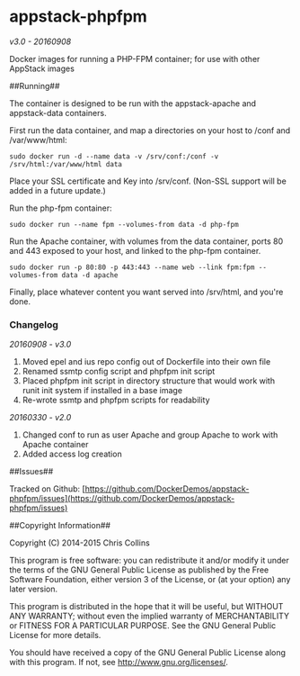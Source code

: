 appstack-phpfpm
===============

_v3.0 - 20160908_

Docker images for running a PHP-FPM container; for use with other AppStack images

##Running##

The container is designed to be run with the appstack-apache and appstack-data containers.

First run the data container, and map a directories on your host to /conf and /var/www/html:

    sudo docker run -d --name data -v /srv/conf:/conf -v /srv/html:/var/www/html data

Place your SSL certificate and Key into /srv/conf.  (Non-SSL support will be added in a future update.)

Run the php-fpm container:

    sudo docker run --name fpm --volumes-from data -d php-fpm

Run the Apache container, with volumes from the data container, ports 80 and 443 exposed to your host, and linked to the php-fpm container.

    sudo docker run -p 80:80 -p 443:443 --name web --link fpm:fpm --volumes-from data -d apache

Finally, place whatever content you want served into /srv/html, and you're done.

### Changelog ###

*20160908 - v3.0*

1. Moved epel and ius repo config out of Dockerfile into their own file
2. Renamed ssmtp config script and phpfpm init script
3. Placed phpfpm init script in directory structure that would work with runit init system if installed in a base image
4. Re-wrote ssmtp and phpfpm scripts for readability

*20160330 - v2.0* 

1. Changed conf to run as user Apache and group Apache to work with Apache container
2. Added access log creation

##Issues##

Tracked on Github: [https://github.com/DockerDemos/appstack-phpfpm/issues](https://github.com/DockerDemos/appstack-phpfpm/issues)

##Copyright Information##

Copyright (C) 2014-2015 Chris Collins

This program is free software: you can redistribute it and/or modify it under the terms of the GNU General Public License as published by the Free Software Foundation, either version 3 of the License, or (at your option) any later version.

This program is distributed in the hope that it will be useful, but WITHOUT ANY WARRANTY; without even the implied warranty of MERCHANTABILITY or FITNESS FOR A PARTICULAR PURPOSE. See the GNU General Public License for more details.

You should have received a copy of the GNU General Public License along with this program. If not, see http://www.gnu.org/licenses/.
